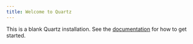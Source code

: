 ```yaml
---
title: Welcome to Quartz
---
```


This is a blank Quartz installation.
See the [documentation](https://quartz.jzhao.xyz) for how to get started.



